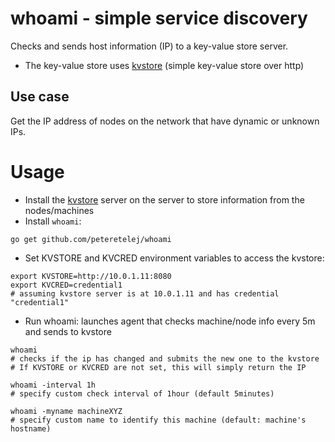 # whoami - simple service discovery

Checks and sends host information (IP) to a key-value store server. 

   - The key-value store uses [kvstore](https://github.com/peteretelej/kvstore) (simple key-value store over http)


## Use case
Get the IP address of nodes on the network that have dynamic or unknown IPs.


# Usage 
- Install the [kvstore](https://github.com/peteretelej/kvstore) server on the server to store information from the nodes/machines
- Install `whoami`: 
```
go get github.com/peteretelej/whoami
```
- Set KVSTORE and KVCRED environment variables to access the kvstore:
```
export KVSTORE=http://10.0.1.11:8080
export KVCRED=credential1
# assuming kvstore server is at 10.0.1.11 and has credential "credential1"
```

- Run whoami: launches agent that checks machine/node info every 5m and sends to kvstore
```
whoami
# checks if the ip has changed and submits the new one to the kvstore
# If KVSTORE or KVCRED are not set, this will simply return the IP

whoami -interval 1h 
# specify custom check interval of 1hour (default 5minutes)

whoami -myname machineXYZ
# specify custom name to identify this machine (default: machine's hostname)
```

